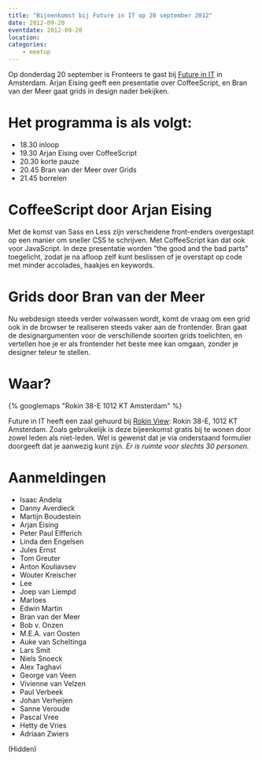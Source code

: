 ```yaml
---
title: "Bijeenkomst bij Future in IT op 20 september 2012"
date: 2012-09-20
eventdate: 2012-09-20
location: 
categories: 
    - meetup
---
```

Op donderdag 20 september is Fronteers te gast bij [Future in IT](http://futureinit.nl/) in Amsterdam. Arjan Eising geeft een presentatie over CoffeeScript, en Bran van der Meer gaat grids in design nader bekijken.

# Het programma is als volgt:

* 18.30 inloop
* 19.30 Arjan Eising over CoffeeScript
* 20.30 korte pauze
* 20.45 Bran van der Meer over Grids
* 21.45 borrelen

# CoffeeScript door Arjan Eising

Met de komst van Sass en Less zijn verscheidene front-enders overgestapt op een manier om sneller CSS te schrijven. Met CoffeeScript kan dat ook voor JavaScript. In deze presentatie worden "the good and the bad parts" toegelicht, zodat je na afloop zelf kunt beslissen of je overstapt op code met minder accolades, haakjes en keywords.

# Grids door Bran van der Meer

Nu webdesign steeds verder volwassen wordt, komt de vraag om een grid ook in de browser te realiseren steeds vaker aan de frontender. Bran gaat de designargumenten voor de verschillende soorten grids toelichten, en vertellen hoe je er als frontender het beste mee kan omgaan, zonder je designer teleur te stellen.

# Waar?

{% googlemaps "Rokin 38-E 1012 KT Amsterdam" %}

Future in IT heeft een zaal gehuurd bij [Rokin View](http://www.rokinview.nl/): Rokin 38-E, 1012 KT Amsterdam. Zoals gebruikelijk is deze bijeenkomst gratis bij te wonen door zowel leden als niet-leden. Wel is gewenst dat je via onderstaand formulier doorgeeft dat je aanwezig kunt zijn. *Er is ruimte voor slechts 30 personen.*

# Aanmeldingen

* Isaac Andela
* Danny Averdieck
* Martijn Boudestein
* Arjan Eising
* Peter Paul Elfferich
* Linda den Engelsen
* Jules Ernst
* Tom Greuter
* Anton Kouliavsev
* Wouter Kreischer
* Lee
* Joep van Liempd
* Marloes
* Edwin Martin
* Bran van der Meer
* Bob v. Onzen
* M.E.A. van Oosten
* Auke van Scheltinga
* Lars Smit
* Niels Snoeck
* Alex Taghavi
* George van Veen
* Vivienne van Velzen
* Paul Verbeek
* Johan Verheijen
* Sanne Veroude
* Pascal Vree
* Hetty de Vries
* Adriaan Zwiers

(Hidden)